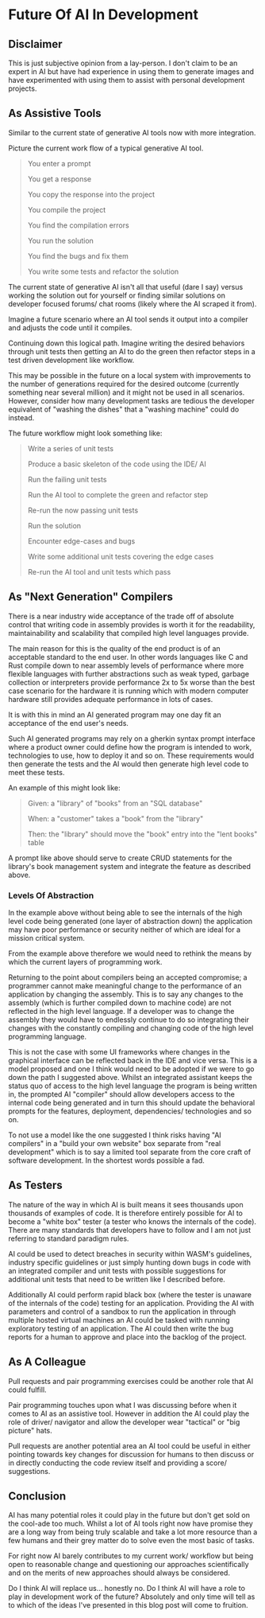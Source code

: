 # Future Of AI In Development

## Disclaimer

This is just subjective opinion from a lay-person. I don't claim to be an expert in AI but have had experience in using them to generate images and have experimented with using them to assist with personal development projects.

## As Assistive Tools

Similar to the current state of generative AI tools now with more integration.

Picture the current work flow of a typical generative AI tool.

> You enter a prompt
>
> You get a response
>
> You copy the response into the project
>
> You compile the project
>
> You find the compilation errors
>
> You run the solution
>
> You find the bugs and fix them
>
> You write some tests and refactor the solution

The current state of generative AI isn't all that useful (dare I say) versus working the solution out for yourself or finding similar solutions on developer focused forums/ chat rooms (likely where the AI scraped it from).

Imagine a future scenario where an AI tool sends it output into a compiler and adjusts the code until it compiles.

Continuing down this logical path. Imagine writing the desired behaviors through unit tests then getting an AI to do the green then refactor steps in a test driven development like workflow.

This may be possible in the future on a local system with improvements to the number of generations required for the desired outcome (currently something near several million) and it might not be used in all scenarios. However, consider how many development tasks are tedious the developer equivalent of "washing the dishes" that a "washing machine" could do instead.

The future workflow might look something like:

> Write a series of unit tests
>
> Produce a basic skeleton of the code using the IDE/ AI
>
> Run the failing unit tests
>
> Run the AI tool to complete the green and refactor step
>
> Re-run the now passing unit tests
>
> Run the solution
>
> Encounter edge-cases and bugs
>
> Write some additional unit tests covering the edge cases
>
> Re-run the AI tool and unit tests which pass

## As "Next Generation" Compilers

There is a near industry wide acceptance of the trade off of absolute control that writing code in assembly provides is worth it for the readability, maintainability and scalability that compiled high level languages provide.

The main reason for this is the quality of the end product is of an acceptable standard to the end user. In other words languages like C and Rust compile down to near assembly levels of performance where more flexible languages with further abstractions such as weak typed, garbage collection or interpreters provide performance 2x to 5x worse than the best case scenario for the hardware it is running which with modern computer hardware still provides adequate performance in lots of cases.

It is with this in mind an AI generated program may one day fit an acceptance of the end user's needs.

Such AI generated programs may rely on a gherkin syntax prompt interface where a product owner could define how the program is intended to work, technologies to use, how to deploy it and so on. These requirements would then generate the tests and the AI would then generate high level code to meet these tests.

An example of this might look like:

> Given: a "library" of "books" from an "SQL database"
>
> When: a "customer" takes a "book" from the "library"
>
> Then: the "library" should move the "book" entry into the "lent books" table

A prompt like above should serve to create CRUD statements for the library's book management system and integrate the feature as described above.

### Levels Of Abstraction

In the example above without being able to see the internals of the high level code being generated (one layer of abstraction down) the application may have poor performance or security neither of which are ideal for a mission critical system.

From the example above therefore we would need to rethink the means by which the current layers of programming work.

Returning to the point about compilers being an accepted compromise; a programmer cannot make meaningful change to the performance of an application by changing the assembly. This is to say any changes to the assembly (which is further compiled down to machine code) are not reflected in the high level language. If a developer was to change the assembly they would have to endlessly continue to do so integrating their changes with the constantly compiling and changing code of the high level programming language.

This is not the case with some UI frameworks where changes in the graphical interface can be reflected back in the IDE and vice versa. This is a model proposed and one I think would need to be adopted if we were to go down the path I suggested above. Whilst an integrated assistant keeps the status quo of access to the high level language the program is being written in, the prompted AI "compiler" should allow developers access to the internal code being generated and in turn this should update the behavioral prompts for the features, deployment, dependencies/ technologies and so on.

To not use a model like the one suggested I think risks having "AI compilers" in a "build your own website" box separate from "real development" which is to say a limited tool separate from the core craft of software development. In the shortest words possible a fad.

## As Testers

The nature of the way in which AI is built means it sees thousands upon thousands of examples of code. It is therefore entirely possible for AI to become a "white box" tester (a tester who knows the internals of the code). There are many standards that developers have to follow and I am not just referring to standard paradigm rules.

AI could be used to detect breaches in security within WASM's guidelines, industry specific guidelines or just simply hunting down bugs in code with an integrated compiler and unit tests with possible suggestions for additional unit tests that need to be written like I described before.

Additionally AI could perform rapid black box (where the tester is unaware of the internals of the code) testing for an application. Providing the AI with parameters and control of a sandbox to run the application in through multiple hosted virtual machines an AI could be tasked with running exploratory testing of an application. The AI could then write the bug reports for a human to approve and place into the backlog of the project.

## As A Colleague

Pull requests and pair programming exercises could be another role that AI could fulfill.

Pair programming touches upon what I was discussing before when it comes to AI as an assistive tool. However in addition the AI could play the role of driver/ navigator and allow the developer wear "tactical" or "big picture" hats.

Pull requests are another potential area an AI tool could be useful in either pointing towards key changes for discussion for humans to then discuss or in directly conducting the code review itself and providing a score/ suggestions.

## Conclusion

AI has many potential roles it could play in the future but don't get sold on the cool-ade too much. Whilst a lot of AI tools right now have promise they are a long way from being truly scalable and take a lot more resource than a few humans and their grey matter do to solve even the most basic of tasks.

For right now AI barely contributes to my current work/ workflow but being open to reasonable change and questioning our approaches scientifically and on the merits of new approaches should always be considered.

Do I think AI will replace us... honestly no. Do I think AI will have a role to play in development work of the future? Absolutely and only time will tell as to which of the ideas I've presented in this blog post will come to fruition.
